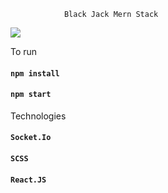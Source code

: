                 Black Jack Mern Stack

![](public/icons/game.PNG)

To run

#### `npm install`

#### `npm start`

Technologies

#### `Socket.Io`

#### `SCSS`

#### `React.JS`
